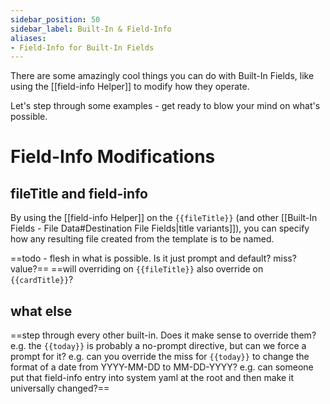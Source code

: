 ```yaml
---
sidebar_position: 50
sidebar_label: Built-In & Field-Info
aliases:
- Field-Info for Built-In Fields
---
```


There are some amazingly cool things you can do with Built-In Fields, like using the [[field-info Helper]] to modify how they operate.

Let's step through some examples - get ready to blow your mind on what's possible.

# Field-Info Modifications

## fileTitle and field-info
By using the [[field-info Helper]] on the `{{fileTitle}}` (and other [[Built-In Fields - File Data#Destination File Fields|title variants]]), you can specify how any resulting file created from the template is to be named.

==todo - flesh in what is possible. Is it just prompt and default? miss? value?==
==will overriding on `{{fileTitle}}` also override on `{{cardTitle}}`?

## what else

==step through every other built-in. Does it make sense to override them?
e.g. the `{{today}}` is probably a no-prompt directive, but can we force a prompt for it?
e.g. can you override the miss for `{{today}}` to change the format of a date from YYYY-MM-DD to MM-DD-YYYY?
e.g. can someone put that field-info entry into system yaml at the root and then make it universally changed?==





